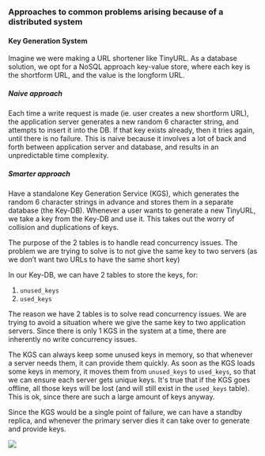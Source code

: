 
### Approaches to common problems arising because of a distributed system
#### Key Generation System
Imagine we were making a URL shortener like TinyURL. As a database solution, we opt for a NoSQL approach key-value store, where each key is the shortform URL, and the value is the longform URL.

##### Naive approach
Each time a write request is made (ie. user creates a new shortform URL), the application server generates a new random 6 character string, and attempts to insert it into the DB. If that key exists already, then it tries again, until there is no failure. This is naive because it involves a lot of back and forth between application server and database, and results in an unpredictable time complexity.

##### Smarter approach
Have a standalone Key Generation Service (KGS), which generates the random 6 character strings in advance and stores them in a separate database (the Key-DB). Whenever a user wants to generate a new TinyURL, we take a key from the Key-DB and use it. This takes out the worry of collision and duplications of keys.

The purpose of the 2 tables is to handle read concurrency issues. The problem we are trying to solve is to not give the same key to two servers (as we don’t want two URLs to have the same short key)

In our Key-DB, we can have 2 tables to store the keys, for:
1. `unused_keys`
2. `used_keys`

The reason we have 2 tables is to solve read concurrency issues. We are trying to avoid a situation where we give the same key to two application servers. Since there is only 1 KGS in the system at a time, there are inherently no write concurrency issues.

The KGS can always keep some unused keys in memory, so that whenever a server needs them, it can provide them quickly. As soon as the KGS loads some keys in memory, it moves them from `unused_keys` to `used_keys`, so that we can ensure each server gets unique keys. It's true that if the KGS goes offline, all those keys will be lost (and will still exist in the `used_keys` table). This is ok, since there are such a large amount of keys anyway.

Since the KGS would be a single point of failure, we can have a standby replica, and whenever the primary server dies it can take over to generate and provide keys.

![](/assets/images/2021-10-13-11-24-19.png)
